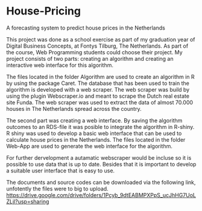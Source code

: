 # House-Pricing
A forecasting system to predict house prices in the Netherlands

This project was done as a school exercise as part of my graduation year of Digital Business Concepts, at Fontys Tilburg, The Netherlands. As part of the course, Web Programming students could choose their project. My project consists of two parts: creating an algorithm and creating an interactive web interface for this algorithm. 

The files located in the folder Algorithm are used to create an algorithm in R by using the package Caret. The database that has been used to train the algorithm is developed with a web scraper. The web scraper was build by using the plugin Webscraper.io and meant to scrape the Dutch real estate site Funda. The web scraper was used to extract the data of almost 70.000 houses in The Netherlands spread across the country. 

The second part was creating a web interface. By saving the algorithm outcomes to an RDS-file it was posible to integrate the algorithm in R-shiny. R shiny was used to develop a basic web interface that can be used to calculate house prices in the Netherlands. The files located in the folder Web-App are used to generate the web interface for the algorithm. 

For further dervelopment a autamatic webscraper would be incluse so it is possible to use data that is up to date. Besides that it is important to develop a suitable user interface that is easy to use. 

The documents and source codes can be downloaded via the following link, unfotently the files were to big to upload. 
https://drive.google.com/drive/folders/1Pcyb_9dtEABMPXPpS_ucJhHG7UoLZLjl?usp=sharing 
